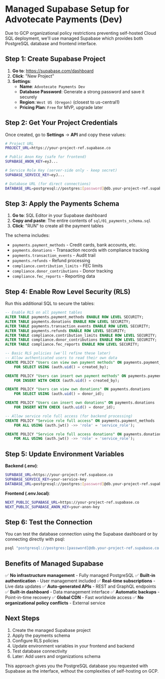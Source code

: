 # Managed Supabase Setup for Advotecate Payments (Dev)

Due to GCP organizational policy restrictions preventing self-hosted Cloud SQL deployment, we'll use managed Supabase which provides both PostgreSQL database and frontend interface.

## Step 1: Create Supabase Project

1. **Go to**: https://supabase.com/dashboard
2. **Click**: "New Project"
3. **Settings**:
   - **Name**: `Advotecate Payments Dev`
   - **Database Password**: Generate a strong password and save it securely
   - **Region**: `West US (Oregon)` (closest to us-central1)
   - **Pricing Plan**: `Free` for MVP, upgrade later

## Step 2: Get Your Project Credentials

Once created, go to **Settings** → **API** and copy these values:

```bash
# Project URL
PROJECT_URL=https://your-project-ref.supabase.co

# Public Anon Key (safe for frontend)
SUPABASE_ANON_KEY=eyJ...

# Service Role Key (server-side only - keep secret)
SUPABASE_SERVICE_KEY=eyJ...

# Database URL (for direct connections)
DATABASE_URL=postgresql://postgres:[password]@db.your-project-ref.supabase.co:5432/postgres
```

## Step 3: Apply the Payments Schema

1. **Go to**: SQL Editor in your Supabase dashboard
2. **Copy and paste**: The entire contents of `sql/01_payments_schema.sql`
3. **Click**: "RUN" to create all the payment tables

The schema includes:
- `payments.payment_methods` - Credit cards, bank accounts, etc.
- `payments.donations` - Transaction records with compliance tracking
- `payments.transaction_events` - Audit trail
- `payments.refunds` - Refund processing
- `compliance.contribution_limits` - FEC limits
- `compliance.donor_contributions` - Donor tracking
- `compliance.fec_reports` - Reporting data

## Step 4: Enable Row Level Security (RLS)

Run this additional SQL to secure the tables:

```sql
-- Enable RLS on all payment tables
ALTER TABLE payments.payment_methods ENABLE ROW LEVEL SECURITY;
ALTER TABLE payments.donations ENABLE ROW LEVEL SECURITY;
ALTER TABLE payments.transaction_events ENABLE ROW LEVEL SECURITY;
ALTER TABLE payments.refunds ENABLE ROW LEVEL SECURITY;
ALTER TABLE compliance.contribution_limits ENABLE ROW LEVEL SECURITY;
ALTER TABLE compliance.donor_contributions ENABLE ROW LEVEL SECURITY;
ALTER TABLE compliance.fec_reports ENABLE ROW LEVEL SECURITY;

-- Basic RLS policies (we'll refine these later)
-- Allow authenticated users to read their own data
CREATE POLICY "Users can view own payment methods" ON payments.payment_methods
    FOR SELECT USING (auth.uid() = created_by);

CREATE POLICY "Users can insert own payment methods" ON payments.payment_methods
    FOR INSERT WITH CHECK (auth.uid() = created_by);

CREATE POLICY "Users can view own donations" ON payments.donations
    FOR SELECT USING (auth.uid() = donor_id);

CREATE POLICY "Users can insert own donations" ON payments.donations
    FOR INSERT WITH CHECK (auth.uid() = donor_id);

-- Allow service role full access (for backend processing)
CREATE POLICY "Service role full access" ON payments.payment_methods
    FOR ALL USING (auth.jwt() ->> 'role' = 'service_role');

CREATE POLICY "Service role full access donations" ON payments.donations
    FOR ALL USING (auth.jwt() ->> 'role' = 'service_role');
```

## Step 5: Update Environment Variables

**Backend (.env)**:
```bash
SUPABASE_URL=https://your-project-ref.supabase.co
SUPABASE_SERVICE_KEY=your-service-key
DATABASE_URL=postgresql://postgres:[password]@db.your-project-ref.supabase.co:5432/postgres
```

**Frontend (.env.local)**:
```bash
NEXT_PUBLIC_SUPABASE_URL=https://your-project-ref.supabase.co
NEXT_PUBLIC_SUPABASE_ANON_KEY=your-anon-key
```

## Step 6: Test the Connection

You can test the database connection using the Supabase dashboard or by connecting directly with psql:

```bash
psql "postgresql://postgres:[password]@db.your-project-ref.supabase.co:5432/postgres"
```

## Benefits of Managed Supabase

✅ **No infrastructure management** - Fully managed PostgreSQL
✅ **Built-in authentication** - User management included
✅ **Real-time subscriptions** - Live data updates
✅ **Auto-generated APIs** - REST and GraphQL endpoints
✅ **Built-in dashboard** - Data management interface
✅ **Automatic backups** - Point-in-time recovery
✅ **Global CDN** - Fast worldwide access
✅ **No organizational policy conflicts** - External service

## Next Steps

1. Create the managed Supabase project
2. Apply the payments schema
3. Configure RLS policies
4. Update environment variables in your frontend and backend
5. Test database connectivity
6. Later: Add users and organizations schema

This approach gives you the PostgreSQL database you requested with Supabase as the interface, without the complexities of self-hosting on GCP.